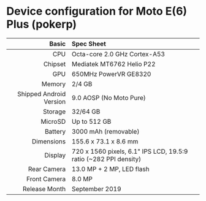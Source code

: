 Device configuration for Moto E(6) Plus (pokerp)
================================================================
 
Basic   | Spec Sheet
-------:|:-------------------------
CPU     | Octa-core 2.0 GHz Cortex-A53
Chipset | Mediatek MT6762 Helio P22
GPU     | 650MHz PowerVR GE8320
Memory  | 2/4 GB
Shipped Android Version | 9.0 AOSP (No Moto Pure)
Storage | 32/64 GB
MicroSD | Up to 512 GB
Battery | 3000 mAh (removable)
Dimensions | 155.6 x 73.1 x 8.6 mm
Display | 720 x 1560 pixels, 6.1" IPS LCD, 19.5:9 ratio (~282 PPI density)
Rear Camera  | 13.0 MP + 2 MP, LED flash
Front Camera | 8.0 MP
Release Month | September 2019
 
